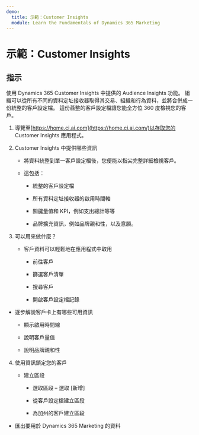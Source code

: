 ```yaml
---
demo:
  title: 示範：Customer Insights
  module: Learn the Fundamentals of Dynamics 365 Marketing
---
```


# 示範：Customer Insights

## 指示

使用 Dynamics 365 Customer Insights 中提供的 Audience Insights 功能。 組織可以從所有不同的資料定址接收器取得其交易、組織和行為資料，並將合併成一份統整的客戶設定檔。 這份蓊整的客戶設定檔讓您能全方位 360 度檢視您的客戶。 

 

1. 導覽至[https://home.ci.ai.com](https://home.ci.ai.com/)以存取您的 Customer Insights 應用程式。

 

2. Customer Insights 中提供哪些資訊

    - 將資料統整到單一客戶設定檔後，您便能以指尖完整詳細檢視客戶。 

    - 這包括： 

        - 統整的客戶設定檔

        - 所有資料定址接收器的啟用時間軸

        - 關鍵量值和 KPI，例如支出總計等等

        - 品牌擴充資訊，例如品牌親和性，以及意願。 

 

3. 可以用來做什麼？

    - 客戶資料可以輕鬆地在應用程式中取用

        - 前往客戶

        - 篩選客戶清單

        - 搜尋客戶

        - 開啟客戶設定檔記錄

 

- 逐步解說客戶卡上有哪些可用資訊

    - 顯示啟用時間線

    - 說明客戶量值

    - 說明品牌親和性

 

4. 使用資訊鎖定您的客戶

    - 建立區段

        - 選取區段 – 選取 [新增]

        - 從客戶設定檔建立區段

        - 為加州的客戶建立區段

- 匯出要用於 Dynamics 365 Marketing 的資料

 
